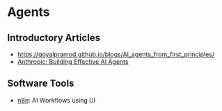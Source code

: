 # Agents

## Introductory Articles

- https://goyalpramod.github.io/blogs/AI_agents_from_first_principles/
- [Anthropic: Building Effective AI Agents](https://www.anthropic.com/engineering/building-effective-agents)

## Software Tools
- [n8n](https://n8n.io): AI Workflows using UI
